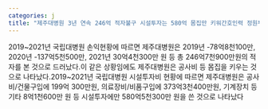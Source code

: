 ```yaml
---
categories: j
title: "제주대병원 3년 연속 246억 적자불구 시설투자는 580억 몸집만 키워간호인력 정원부족은 ‘나몰라라’ "
---
```

2019~2021년 국립대병원 손익현황에 따르면 제주대병원은 2019년 -78억8천100만, 2020년 -137억5천500만, 2021년 30억4천300만 원 등 총 246억7천900만원의 적자를 본 것으로 드러났다.이 같은 상황임에도 제주대병원은 공사비 등 몸집을 키우는 것으로 나타났다.2019~2021년 국립대병원 시설투자비 현황에 따르면 제주대병원은 공사비/건물구입에 199억 300만원, 의료장비/비품구입에 373억3천400만원, 기계장치 등 기타 8억1천600만 원 등 시설투자에만 580억5천300만 원을 쓴 것으로 나타났다